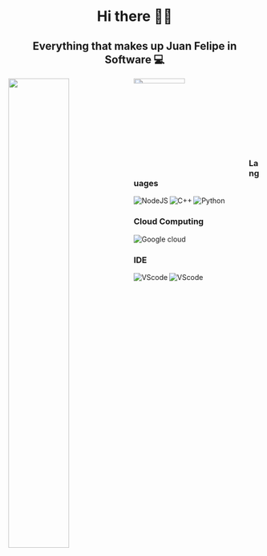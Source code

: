 <h1 align="center"> Hi there 👋🏼 </h1>

 <h2 align="center"> Everything that makes up Juan Felipe in Software 💻</h2> 
 
 
 <img align="left" width="49%" src="https://github-readme-stats.vercel.app/api?username=JFOZ1010&theme=codeSTACKr&show_icons=true"/>
 <img align="left" width="45%" height="5%" src="https://github-readme-stats.vercel.app/api/top-langs/?username=JFOZ1010&layout=compact"/> 
 
 <br>
 <br>
 <br>
 <br>
 <br>
 <br>
 <br>
 <br>
 
<h3 align="left">Languages</h3>
<img align="left" alt="NodeJS" src="https://img.shields.io/badge/javascript-%23323330.svg?style=for-the-badge&logo=javascript&logoColor=%23F7DF1Eg">
<img align="left" alt="C++" src="https://img.shields.io/badge/c++-%2300599C.svg?style=for-the-badge&logo=c%2B%2B&logoColor=white">
<img alt="Python" src="https://img.shields.io/badge/python-3670A0?style=for-the-badge&logo=python&logoColor=ffdd54">

<h3 align="left">Cloud Computing</h3>
<img alt="Google cloud" align="left" src="https://img.shields.io/badge/GoogleCloud-%234285F4.svg?style=for-the-badge&logo=google-cloud&logoColor=white">

<br>
<h3 align="left">IDE</h3>
<img align="left" alt="VScode" src= "https://img.shields.io/badge/Visual%20Studio%20Code-0078d7.svg?style=for-the-badge&logo=visual-studio-code&logoColor=white">
<img align="left" alt="VScode" src= "https://img.shields.io/badge/VIM-%2311AB00.svg?style=for-the-badge&logo=vim&logoColor=white">



